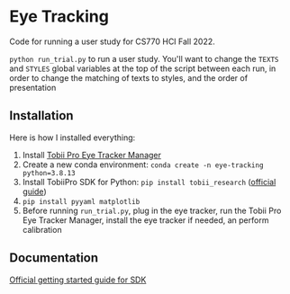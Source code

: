 # Eye Tracking

Code for running a user study for CS770 HCI Fall 2022.

`python run_trial.py` to run a user study. You'll want to change the `TEXTS` and `STYLES` global variables at the top of the script between each run, in order to change the matching of texts to styles, and the order of presentation

## Installation
Here is how I installed everything:

1. Install [Tobii Pro Eye Tracker Manager](https://connect.tobii.com/s/etm-downloads?language=en_US)
2. Create a new conda environment: `conda create -n eye-tracking python=3.8.13`
3. Install TobiiPro SDK for Python: `pip install tobii_research` ([official guide](https://developer.tobiipro.com/python/python-getting-started.html))
4. `pip install pyyaml matplotlib`
5. Before running `run_trial.py`, plug in the eye tracker, run the Tobii Pro Eye Tracker Manager, install the eye tracker if needed, an perform calibration

## Documentation
[Official getting started guide for SDK](https://developer.tobiipro.com/python/python-getting-started.html)
